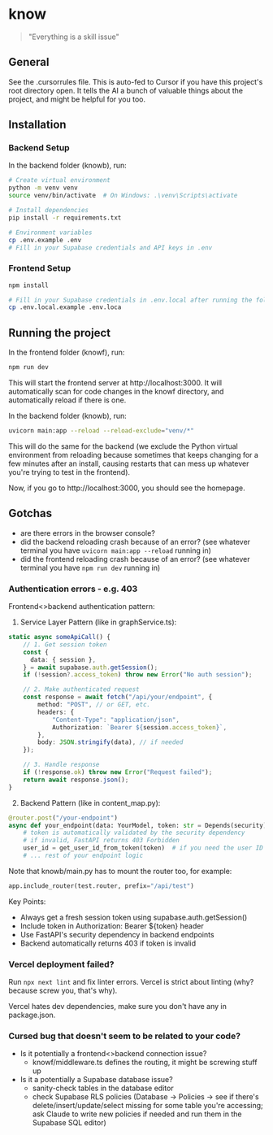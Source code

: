 # know

> "Everything is a skill issue"

## General

See the .cursorrules file. This is auto-fed to Cursor if you have this project's root directory open. It tells the AI a bunch of valuable things about the project, and might be helpful for you too.

## Installation

### Backend Setup

In the backend folder (knowb), run:

```bash
# Create virtual environment
python -m venv venv
source venv/bin/activate  # On Windows: .\venv\Scripts\activate

# Install dependencies
pip install -r requirements.txt

# Environment variables
cp .env.example .env
# Fill in your Supabase credentials and API keys in .env
```

### Frontend Setup

```bash
npm install

# Fill in your Supabase credentials in .env.local after running the following command
cp .env.local.example .env.loca
```

## Running the project

In the frontend folder (knowf), run:

```bash
npm run dev
```

This will start the frontend server at http://localhost:3000. It will automatically scan for code changes in the knowf directory, and automatically reload if there is one.

In the backend folder (knowb), run:

```bash
uvicorn main:app --reload --reload-exclude="venv/*"
```

This will do the same for the backend (we exclude the Python virtual environment from reloading because sometimes that keeps changing for a few minutes after an install, causing restarts that can mess up whatever you're trying to test in the frontend).

Now, if you go to http://localhost:3000, you should see the homepage.

## Gotchas

- are there errors in the browser console?
- did the backend reloading crash because of an error? (see whatever terminal you have `uvicorn main:app --reload` running in)
- did the frontend reloading crash because of an error? (see whatever terminal you have `npm run dev` running in)

### Authentication errors - e.g. 403

Frontend<>backend authentication pattern:

1. Service Layer Pattern (like in graphService.ts):

```typescript
static async someApiCall() {
    // 1. Get session token
    const {
      data: { session },
    } = await supabase.auth.getSession();
    if (!session?.access_token) throw new Error("No auth session");

    // 2. Make authenticated request
    const response = await fetch("/api/your/endpoint", {
        method: "POST", // or GET, etc.
        headers: {
            "Content-Type": "application/json",
            Authorization: `Bearer ${session.access_token}`,
        },
        body: JSON.stringify(data), // if needed
    });

    // 3. Handle response
    if (!response.ok) throw new Error("Request failed");
    return await response.json();
}
```

2. Backend Pattern (like in content_map.py):

```python
@router.post("/your-endpoint")
async def your_endpoint(data: YourModel, token: str = Depends(security)):
    # token is automatically validated by the security dependency
    # if invalid, FastAPI returns 403 Forbidden
    user_id = get_user_id_from_token(token)  # if you need the user ID
    # ... rest of your endpoint logic
```

Note that knowb/main.py has to mount the router too, for example:

```python
app.include_router(test.router, prefix="/api/test")
```

Key Points:

- Always get a fresh session token using supabase.auth.getSession()
- Include token in Authorization: Bearer ${token} header
- Use FastAPI's security dependency in backend endpoints
- Backend automatically returns 403 if token is invalid

### Vercel deployment failed?

Run `npx next lint` and fix linter errors. Vercel is strict about linting (why? because screw you, that's why).

Vercel hates dev dependencies, make sure you don't have any in package.json.

### Cursed bug that doesn't seem to be related to your code?

- Is it potentially a frontend<>backend connection issue?
  - knowf/middleware.ts defines the routing, it might be screwing stuff up
- Is it a potentially a Supabase database issue?
  - sanity-check tables in the database editor
  - check Supabase RLS policies (Database -> Policies -> see if there's delete/insert/update/select missing for some table you're accessing; ask Claude to write new policies if needed and run them in the Supabase SQL editor)
